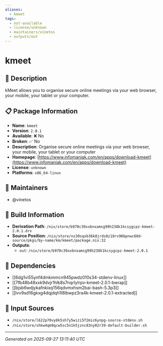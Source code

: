 ```yaml
---
aliases:
  - kmeet
tags:
  - not-available
  - license/unknown
  - maintainers/vinetos
  - outputs/out
---
```


# kmeet

## 📝 Description

kMeet allows you to organise secure online meetings via your web browser, your mobile, your tablet or your
computer.


## 📋 Package Information

- **Name**: `kmeet`
- **Version**: `2.0.1`
- **Available**: ❌ No
- **Broken**: ✅ No
- **Description**: Organise secure online meetings via your web browser, your mobile, your tablet or your computer
- **Homepage**: [https://www.infomaniak.com/en/apps/download-kmeet](https://www.infomaniak.com/en/apps/download-kmeet)
- **License**: `unknown`
- **Platforms**: `x86_64-linux`
## 👥 Maintainers

- @vinetos


## 🔧 Build Information

- **Derivation Path**: `/nix/store/b970c39xxbnxamsg99h238k1kcsygcpz-kmeet-2.0.1.drv`
- **Source Position**: `/nix/store/ns30sqxb36k8jrds8z18rv96bpnwc60d-source/pkgs/by-name/km/kmeet/package.nix:32`
- **Outputs**:
  - `out`:  `/nix/store/b970c39xxbnxamsg99h238k1kcsygcpz-kmeet-2.0.1`

## 🔗 Dependencies

- [[6dg1vi55ynf4dmkmmcn945pwdz010s34-stdenv-linux]]
- [[7fb48b48xxk9dvjr1hlk8s7nqrlylrpv-kmeet-2.0.1-bwrap]]
- [[bjsb6wdjykafnkixq156qdvmxhsm2bai-bash-5.3p3]]
- [[lvv9sd16gkxg4dqjdqh1l8lbwpz3ra4k-kmeet-2.0.1-extracted]]

## 📁 Input Sources

- `/nix/store/l622p70vy8k5sh7y5wizi5f2mic6ynpg-source-stdenv.sh`
- `/nix/store/shkw4qm9qcw5sc5n1k5jznc83ny02r39-default-builder.sh`

---
*Generated on 2025-09-27 13:11:40 UTC*
